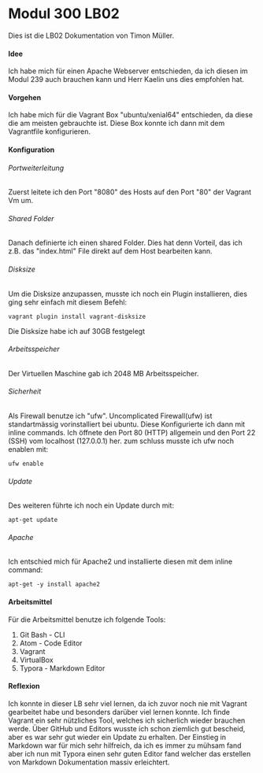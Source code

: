 # Modul 300 LB02

Dies ist die LB02 Dokumentation von Timon Müller.

#### Idee

Ich habe mich für einen Apache Webserver entschieden, da ich diesen im Modul 239 auch brauchen kann und Herr Kaelin uns dies empfohlen hat.

#### Vorgehen 

Ich habe mich für die Vagrant Box "ubuntu/xenial64" entschieden, da diese die am meisten gebrauchte ist.  Diese Box konnte ich dann mit dem Vagrantfile konfigurieren. 

#### Konfiguration

###### Portweiterleitung

Zuerst leitete ich den Port "8080" des Hosts auf den Port "80" der Vagrant Vm um. 

###### Shared Folder

Danach definierte ich einen shared Folder. Dies hat denn Vorteil, das ich z.B. das "index.html" File direkt auf dem Host bearbeiten kann. 

###### Disksize

Um die Disksize anzupassen, musste ich noch ein Plugin installieren, dies ging sehr einfach mit diesem Befehl:

``vagrant plugin install vagrant-disksize``

Die Disksize habe ich auf 30GB festgelegt

###### Arbeitsspeicher

Der Virtuellen Maschine gab ich 2048 MB Arbeitsspeicher.

###### Sicherheit

Als Firewall benutze ich "ufw". Uncomplicated Firewall(ufw) ist standartmässig vorinstalliert bei ubuntu. Diese Konfigurierte ich dann mit inline commands. Ich öffnete den Port 80 (HTTP) allgemein und den Port 22 (SSH) vom localhost (127.0.0.1) her. zum schluss musste ich ufw noch enablen mit: 

`ufw enable`

###### Update

Des weiteren führte ich noch ein Update durch mit:

`apt-get update`

###### Apache

Ich entschied mich für Apache2 und installierte diesen mit dem inline command: 

`apt-get -y install apache2`

#### Arbeitsmittel

Für die Arbeitsmittel benutze ich folgende Tools:

1. Git Bash - CLI
2. Atom - Code Editor
3. Vagrant 
4. VirtualBox
5. Typora - Markdown Editor

#### Reflexion

Ich konnte in dieser LB sehr viel lernen, da ich zuvor noch nie mit Vagrant gearbeitet habe und besonders darüber viel lernen konnte. Ich finde Vagrant ein sehr nützliches Tool, welches ich sicherlich wieder brauchen werde. Über GitHub und Editors wusste ich schon ziemlich gut bescheid, aber es war sehr gut wieder ein Update zu erhalten. Der Einstieg in Markdown war für mich sehr hilfreich, da ich es immer zu mühsam fand aber ich nun mit Typora einen sehr guten Editor fand welcher das erstellen von Markdown Dokumentation massiv erleichtert.



###### 